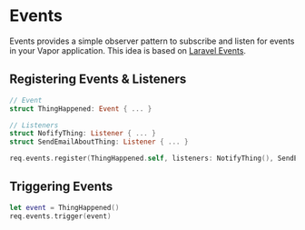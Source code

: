 # Events

Events provides a simple observer pattern to subscribe and listen for events in your Vapor application. This idea is based on [Laravel Events](https://laravel.com/docs/events).

## Registering Events & Listeners

```swift
// Event
struct ThingHappened: Event { ... }

// Listeners
struct NofifyThing: Listener { ... }
struct SendEmailAboutThing: Listener { ... }

req.events.register(ThingHappened.self, listeners: NotifyThing(), SendEmailAboutThing())
```

## Triggering Events

```swift
let event = ThingHappened()
req.events.trigger(event)
```
